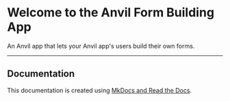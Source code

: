 # Welcome to the Anvil Form Building App

An Anvil app that lets your Anvil app's users build their own forms.

---

## Documentation

This documentation is created using [MkDocs and Read the Docs](https://docs.readthedocs.io/en/latest/intro/getting-started-with-mkdocs.html).